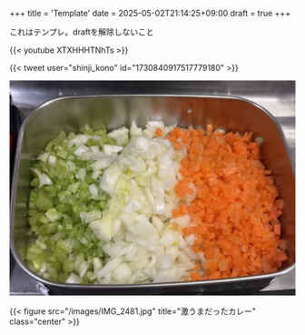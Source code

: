 +++
title = 'Template'
date = 2025-05-02T21:14:25+09:00
draft = true
+++

これはテンプレ。draftを解除しないこと

{{< youtube XTXHHHTNhTs >}}

{{< tweet user="shinji_kono" id="1730840917517779180" >}}


![](/images/250315/1.jpeg)

{{< figure src="/images/IMG_2481.jpg" title="激うまだったカレー" class="center" >}}
